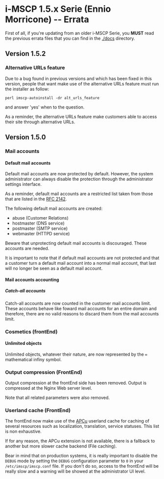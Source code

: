 # i-MSCP 1.5.x Serie (Ennio Morricone) -- Errata

First of all, if you're updating from an older i-MSCP Serie, you **MUST** read
the previous errata files that you can find in the [./docs](.) directory.

## Version 1.5.2

### Alternative URLs feature

Due to a bug found in previous versions and which has been fixed in this
version, people that want make use of the alternative URLs feature must run the
installer as follow:

```
perl imscp-autoinstall -dr alt_urls_feature
```

and answer 'yes' when to the question.

As a reminder, the alternative URLs feature make customers able to access their
site through alternative URLs.

## Version 1.5.0

### Mail accounts

#### Default mail accounts

Default mail accounts are now protected by default. However, the system
administrator can always disable the protection through the administrator
settings interface.

As a reminder, default mail accounts are a restricted list taken from those
that are listed in the [RFC 2142](https://www.ietf.org/rfc/rfc2142.txt).

The following default mail accounts are created:

- abuse      (Customer Relations)
- hostmaster (DNS service)
- postmaster (SMTP service)
- webmaster  (HTTPD service)

Beware that unprotecting default mail accounts is discouraged. These accounts
are needed.

It is important to note that if default mail accounts are not protected and that
a customer turn a default mail account into a normal mail account, that last will
no longer be seen as a default mail account.

#### Mail accounts accounting

##### Catch-all accounts

Catch-all accounts are now counted in the customer mail accounts limit. These
accounts behave like foward mail accounts for an entire domain and therefore,
there are no valid reasons to discard them from the mail accounts limit.

### Cosmetics (frontEnd)

#### Unlimited objects

Unlimited objects, whatever their nature, are now represented by the `∞`
mathematical infiny symbol.

### Output compression (FrontEnd)

Output compression at the frontEnd side has been removed. Output is compressed
at the Nginx Web server level.

Note that all related parameters were also removed.

### Userland cache (FrontEnd)

The frontEnd now make use of the [APCu](http://php.net/manual/en/book.apcu.php)
userland cache for caching of several resources such as localization,
translation, service statuses. This list is non exhaustive.

If for any reason, the APCu extension is not available, there is a fallback to
another but more slower cache backend (File caching).

Bear in mind that on production systems, it is really important to disable the
`DEBUG` mode by setting the `DEBUG` configuration parameter to `0` in your
`/etc/imscp/imscp.conf` file. If you don't do so, access to the frontEnd will
be really slow and a warning will be showed at the administrator UI level.
